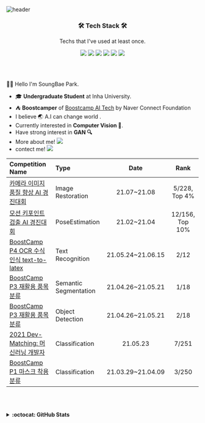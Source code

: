 ![header](https://capsule-render.vercel.app/api?type=waving&color=timeGradient&height=240&section=header&text=Hi,%20I'm%20SongBae🤗&fontSize=36&animation=fadeIn&fontAlignY=36)


<h3 align='center'>🛠 Tech Stack 🛠</h3>

<p align='center' font-weight='bold'> Techs that I've used at least once.</p>
<p align='center'>

<img src="https://img.shields.io/badge/C++-3766AB?style=flat&logo=C++&logoColor=white"> 
<img src="https://img.shields.io/badge/Python-3766AB?style=flat&logo=Python&logoColor=white"> 
<img src="https://img.shields.io/badge/Pytorch-FF3232?style=flat&logo=Pytorch&logoColor=white"> 
<img src="https://img.shields.io/badge/Tensorflow-FF8C0A?style=flat&logo=Tensorflow&logoColor=white"> 
<img src="https://img.shields.io/badge/Numpy-1E8449?style=flat&logo=Numpy&logoColor=white">
<img src="https://img.shields.io/badge/MySQL-FFD228?style=flat&logo=MySQL&logoColor=white">
</p>
<br></br>

👋🏻 Hello I'm SoungBae Park.
- 🎓 **Undergraduate Student** at Inha University.
- ⛺ **Boostcamper** of [Boostcamp AI Tech](https://boostcamp.connect.or.kr/program.html) by Naver Connect Foundation
- I believe 🌏 A.I can change world .
- Currently interested in **Computer Vision 👀**. 
- Have strong interest in **GAN 🔍**
- More about me! <a href="https://songbae.oopy.io/"><img src="https://img.shields.io/badge/Blog-000000?style=flat&logo=Notion&logoColor=white"/></a>
- contect me! <a href="mailto:sbag57800@gmail.com"><img src="https://img.shields.io/badge/Mail-FF5050?style=flat&logo=Gmail&logoColor=white&link="/></a>


|Competition Name|Type|Date|Rank|
|:---|:---|:---:|:---:|
|[카메라 이미지 품질 향상 AI 경진대회](https://dacon.io/competitions/official/235746/leaderboard)|Image Restoration|21.07~21.08|5/228, Top 4%|
|[모션 키포인트 검출 AI 경진대회](https://dacon.io/competitions/official/235701)|PoseEstimation|21.02~21.04|12/156, Top 10%|
|[BoostCamp P4 OCR 수식인식 text-to-latex ](https://songbae.oopy.io/e277b0e6-c7cd-4066-8892-7189b9e1992b)|Text Recognition|21.05.24~21.06.15|2/12|
|[BoostCamp P3 재활용 품목 분류 ](https://songbae.oopy.io/2da200fe-28cf-4c3e-ae7b-f64b312a30dc)|Semantic Segmentation|21.04.26~21.05.21|1/18|
|[BoostCamp P3 재활용 품목 분류 ](https://songbae.oopy.io/a6214749-5886-4f21-992d-4e11f5660028)|Object Detection|21.04.26~21.05.21|2/18|
|[2021 Dev-Matching: 머신러닝 개발자](https://programmers.co.kr/competitions/1109/2021-machinelearning)|Classification|21.05.23|7/251 |
|[BoostCamp P1 마스크 착용 분류](https://www.notion.so/P1-Mask-Age-Gender-Classify-2c675fb030b94f7e99f61ff2e11971b3)|Classification|21.03.29~21.04.09|3/250|


<br></br>
<details markdown="1">
<summary><strong>:octocat: GitHub Stats</strong></summary>
<br/>
<p align = "center">
  <img src = "https://github-readme-stats.vercel.app/api?username=songbae&show_icons=true&theme=dracula&count_private=true&line_height=27">
  <img src = "https://github-readme-stats.vercel.app/api/top-langs/?username=songbae&hide=css,java,html,asp&theme=dracula&langs_count=4">
</p>
</details>
